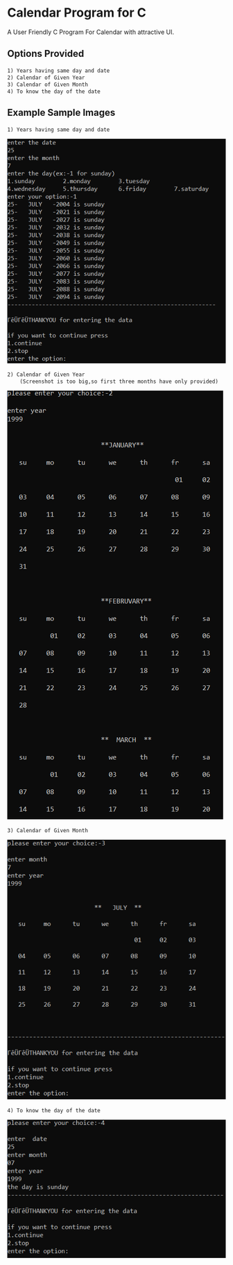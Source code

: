 # Calendar Program for C
A User Friendly C Program For Calendar with attractive UI.
## Options Provided
    1) Years having same day and date
    2) Calendar of Given Year
    3) Calendar of Given Month
    4) To know the day of the date
## Example Sample Images
    1) Years having same day and date
![](Result-images/1.PNG)

    2) Calendar of Given Year 
        (Screenshot is too big,so first three months have only provided)
![](Result-images/2.PNG)    

    3) Calendar of Given Month
![](Result-images/3.PNG)

    4) To know the day of the date
![](Result-images/4.PNG)
